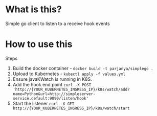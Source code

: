 # What is this?

Simple go client to listen to a receive hook events

# How to use this

Steps
1. Build the docker container - `docker build -t parjanya/simplego .`
1. Upload to Kubernetes - `kubectl apply -f values.yml`
1. Ensure javaKWatch is running in K8S.
1. Add the hook end point `curl -X POST 'http://{YOUR_KUBERNETES_INGRESS_IP}/k8s/watch/add?name=Python&url=http://simpleserver-service.default:9090/listen/hook' `
1. Start the listener `curl -X GET http://{YOUR_KUBERNETES_INGRESS_IP}/k8s/watch/start `
